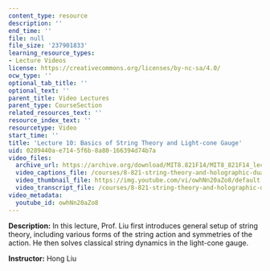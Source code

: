 ```yaml
---
content_type: resource
description: ''
end_time: ''
file: null
file_size: '237901833'
learning_resource_types:
- Lecture Videos
license: https://creativecommons.org/licenses/by-nc-sa/4.0/
ocw_type: ''
optional_tab_title: ''
optional_text: ''
parent_title: Video Lectures
parent_type: CourseSection
related_resources_text: ''
resource_index_text: ''
resourcetype: Video
start_time: ''
title: 'Lecture 10: Basics of String Theory and Light-cone Gauge'
uid: 0289440a-e714-5f6b-8a80-166394d74b7a
video_files:
  archive_url: https://archive.org/download/MIT8.821F14/MIT8_821F14_lec10_300k.mp4
  video_captions_file: /courses/8-821-string-theory-and-holographic-duality-fall-2014/833d62dd4f3b503a8fe4757ad37fb200_owhNn20aZo8.vtt
  video_thumbnail_file: https://img.youtube.com/vi/owhNn20aZo8/default.jpg
  video_transcript_file: /courses/8-821-string-theory-and-holographic-duality-fall-2014/78ae51cd912ce2af18cb144b857e3353_owhNn20aZo8.pdf
video_metadata:
  youtube_id: owhNn20aZo8
---
```


**Description:** In this lecture, Prof. Liu first introduces general setup of string theory, including various forms of the string action and symmetries of the action. He then solves classical string dynamics in the light-cone gauge.

**Instructor:** Hong Liu

